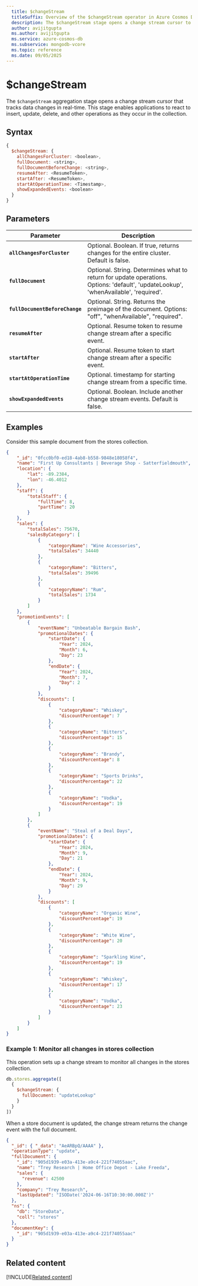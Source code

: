 ```yaml
---
  title: $changeStream
  titleSuffix: Overview of the $changeStream operator in Azure Cosmos DB for MongoDB (vCore)
  description: The $changeStream stage opens a change stream cursor to track data changes in real-time.
  author: avijitgupta
  ms.author: avijitgupta
  ms.service: azure-cosmos-db
  ms.subservice: mongodb-vcore
  ms.topic: reference
  ms.date: 09/05/2025
---
```


# $changeStream

The `$changeStream` aggregation stage opens a change stream cursor that tracks data changes in real-time. This stage enables applications to react to insert, update, delete, and other operations as they occur in the collection.

## Syntax

```javascript
{
  $changeStream: {
    allChangesForCluster: <boolean>,
    fullDocument: <string>,
    fullDocumentBeforeChange: <string>,
    resumeAfter: <ResumeToken>,
    startAfter: <ResumeToken>,
    startAtOperationTime: <Timestamp>,
    showExpandedEvents: <boolean>
  }
}
```

## Parameters

| Parameter | Description |
| --- | --- |
| **`allChangesForCluster`** | Optional. Boolean. If true, returns changes for the entire cluster. Default is false. |
| **`fullDocument`** | Optional. String. Determines what to return for update operations. Options: 'default', 'updateLookup', 'whenAvailable', 'required'. |
| **`fullDocumentBeforeChange`** | Optional. String. Returns the preimage of the document. Options: "off", "whenAvailable", "required". |
| **`resumeAfter`** | Optional. Resume token to resume change stream after a specific event. |
| **`startAfter`** | Optional. Resume token to start change stream after a specific event. |
| **`startAtOperationTime`** | Optional. timestamp for starting change stream from a specific time. |
| **`showExpandedEvents`** | Optional. Boolean. Include another change stream events. Default is false. |

## Examples

Consider this sample document from the stores collection.

```json
{
    "_id": "0fcc0bf0-ed18-4ab8-b558-9848e18058f4",
    "name": "First Up Consultants | Beverage Shop - Satterfieldmouth",
    "location": {
        "lat": -89.2384,
        "lon": -46.4012
    },
    "staff": {
        "totalStaff": {
            "fullTime": 8,
            "partTime": 20
        }
    },
    "sales": {
        "totalSales": 75670,
        "salesByCategory": [
            {
                "categoryName": "Wine Accessories",
                "totalSales": 34440
            },
            {
                "categoryName": "Bitters",
                "totalSales": 39496
            },
            {
                "categoryName": "Rum",
                "totalSales": 1734
            }
        ]
    },
    "promotionEvents": [
        {
            "eventName": "Unbeatable Bargain Bash",
            "promotionalDates": {
                "startDate": {
                    "Year": 2024,
                    "Month": 6,
                    "Day": 23
                },
                "endDate": {
                    "Year": 2024,
                    "Month": 7,
                    "Day": 2
                }
            },
            "discounts": [
                {
                    "categoryName": "Whiskey",
                    "discountPercentage": 7
                },
                {
                    "categoryName": "Bitters",
                    "discountPercentage": 15
                },
                {
                    "categoryName": "Brandy",
                    "discountPercentage": 8
                },
                {
                    "categoryName": "Sports Drinks",
                    "discountPercentage": 22
                },
                {
                    "categoryName": "Vodka",
                    "discountPercentage": 19
                }
            ]
        },
        {
            "eventName": "Steal of a Deal Days",
            "promotionalDates": {
                "startDate": {
                    "Year": 2024,
                    "Month": 9,
                    "Day": 21
                },
                "endDate": {
                    "Year": 2024,
                    "Month": 9,
                    "Day": 29
                }
            },
            "discounts": [
                {
                    "categoryName": "Organic Wine",
                    "discountPercentage": 19
                },
                {
                    "categoryName": "White Wine",
                    "discountPercentage": 20
                },
                {
                    "categoryName": "Sparkling Wine",
                    "discountPercentage": 19
                },
                {
                    "categoryName": "Whiskey",
                    "discountPercentage": 17
                },
                {
                    "categoryName": "Vodka",
                    "discountPercentage": 23
                }
            ]
        }
    ]
}
```

### Example 1: Monitor all changes in stores collection

This operation sets up a change stream to monitor all changes in the stores collection.

```javascript
db.stores.aggregate([
  {
    $changeStream: {
      fullDocument: "updateLookup"
    }
  }
])
```

When a store document is updated, the change stream returns the change event with the full document.

```json
{
  "_id": { "_data": "AeARBpQ/AAAA" },
  "operationType": "update",
  "fullDocument": {
    "_id": "905d1939-e03a-413e-a9c4-221f74055aac",
    "name": "Trey Research | Home Office Depot - Lake Freeda",
    "sales": {
      "revenue": 42500
    },
    "company": "Trey Research",
    "lastUpdated": "ISODate('2024-06-16T10:30:00.000Z')"
  },
  "ns": {
    "db": "StoreData",
    "coll": "stores"
  },
  "documentKey": {
    "_id": "905d1939-e03a-413e-a9c4-221f74055aac"
  }
}
```

## Related content

[!INCLUDE[Related content](../includes/related-content.md)]

